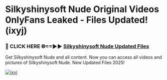 # Silkyshinysoft Nude Original Videos 0nlyFans Leaked - Files Updated! (ixyj)

<h3>🔴 CLICK HERE 🌐==►► <a href="https://tinyurl.com/5h6xmrr3" rel="nofollow">Silkyshinysoft Nude Updated Files</a></h3>

Get Silkyshinysoft Nude and all content. Now you can access all videos and pictures of Silkyshinysoft Nude. New Updated Files 2025!

[![ixyj](https://i.imgur.com/KVD873Z.gif)](https://tinyurl.com/5h6xmrr3)
